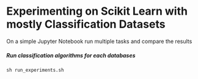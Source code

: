 # Experimenting on Scikit Learn with mostly Classification Datasets
On a simple Jupyter Notebook run multiple tasks and compare the results

##### Run classification algorithms for each databases 
``` sh run_experiments.sh ```
